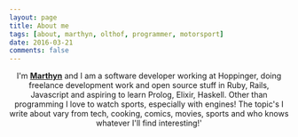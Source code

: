 ```yaml
---
layout: page
title: About me
tags: [about, marthyn, olthof, programmer, motorsport]
date: 2016-03-21
comments: false
---
```


<center>
  I'm <a href="http://github.com/marthyn"><b>Marthyn</b></a> and I am a software developer working at Hoppinger,
    doing freelance development work and open source stuff in Ruby, Rails, Javascript
    and aspiring to learn Prolog, Elixir, Haskell. Other than programming I love to watch sports,
    especially with engines! The topic's I write about vary from tech, cooking, comics, movies,
    sports and who knows whatever I'll find interesting!'
</center>
